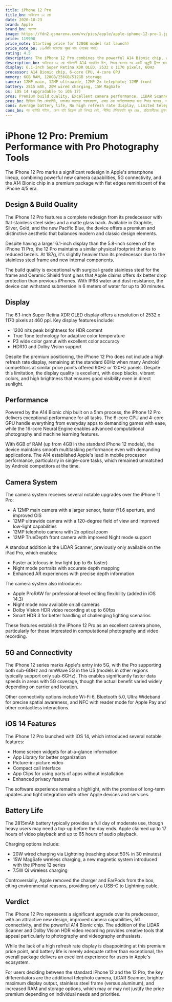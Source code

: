 ```yaml
---
title: iPhone 12 Pro
title_bn: আইফোন ১২ প্রো
date: 2020-10-23
brand: Apple
brand_bn: অ্যাপল
image: https://fdn2.gsmarena.com/vv/pics/apple/apple-iphone-12-pro-1.jpg
price: 119990
price_note: Starting price for 128GB model (at launch)
price_note_bn: ১২৮জিবি মডেলের শুরুর দাম (লঞ্চের সময়)
rating: 4.5
description: The iPhone 12 Pro combines the powerful A14 Bionic chip, a versatile triple camera system with LiDAR Scanner, and 5G connectivity in a premium stainless steel and glass design.
description_bn: আইফোন ১২ প্রো শক্তিশালী A14 বায়োনিক চিপ, লিডার স্ক্যানার সহ একটি বহুমুখী ট্রিপল ক্যামেরা সিস্টেম এবং প্রিমিয়াম স্টেইনলেস স্টিল ও গ্লাস ডিজাইনে ৫জি সংযোগ প্রদান করে।
display: 6.1-inch Super Retina XDR OLED, 2532 x 1170 pixels, 60Hz
processor: A14 Bionic chip, 6-core CPU, 4-core GPU
memory: 6GB RAM, 128GB/256GB/512GB storage
camera: 12MP main, 12MP ultrawide, 12MP 2x telephoto; 12MP front
battery: 2815 mAh, 20W wired charging, 15W MagSafe
os: iOS 14 (upgradable to iOS 17)
pros: Premium build quality, Excellent camera performance, LiDAR Scanner for AR and autofocus, Great display, Class-leading performance, Dolby Vision video recording, 5G connectivity
pros_bn: প্রিমিয়াম বিল্ড কোয়ালিটি, চমৎকার ক্যামেরা পারফরম্যান্স, এআর এবং অটোফোকাসের জন্য লিডার স্ক্যানার, দারুণ ডিসপ্লে, শ্রেণীর মধ্যে সেরা পারফরম্যান্স, ডলবি ভিশন ভিডিও রেকর্ডিং, ৫জি সংযোগ
cons: Average battery life, No high refresh rate display, Limited telephoto zoom range, Slow charging compared to competitors, No charger or headphones included
cons_bn: গড় ব্যাটারি লাইফ, কোন হাই রিফ্রেশ রেট ডিসপ্লে নেই, সীমিত টেলিফোটো জুম রেঞ্জ, প্রতিযোগীদের তুলনায় ধীর চার্জিং, চার্জার বা হেডফোন অন্তর্ভুক্ত নেই
---
```


# iPhone 12 Pro: Premium Performance with Pro Photography Tools

The iPhone 12 Pro marks a significant redesign in Apple's smartphone lineup, combining powerful new camera capabilities, 5G connectivity, and the A14 Bionic chip in a premium package with flat edges reminiscent of the iPhone 4/5 era.

## Design & Build Quality

The iPhone 12 Pro features a complete redesign from its predecessor with flat stainless steel sides and a matte glass back. Available in Graphite, Silver, Gold, and the new Pacific Blue, the device offers a premium and distinctive aesthetic that balances modern and classic design elements.

Despite having a larger 6.1-inch display than the 5.8-inch screen of the iPhone 11 Pro, the 12 Pro maintains a similar physical footprint thanks to reduced bezels. At 187g, it's slightly heavier than its predecessor due to the stainless steel frame and new internal components.

The build quality is exceptional with surgical-grade stainless steel for the frame and Ceramic Shield front glass that Apple claims offers 4x better drop protection than previous iPhones. With IP68 water and dust resistance, the device can withstand submersion in 6 meters of water for up to 30 minutes.

## Display

The 6.1-inch Super Retina XDR OLED display offers a resolution of 2532 x 1170 pixels at 460 ppi. Key display features include:

- 1200 nits peak brightness for HDR content
- True Tone technology for adaptive color temperature
- P3 wide color gamut with excellent color accuracy
- HDR10 and Dolby Vision support

Despite the premium positioning, the iPhone 12 Pro does not include a high refresh rate display, remaining at the standard 60Hz when many Android competitors at similar price points offered 90Hz or 120Hz panels. Despite this limitation, the display quality is excellent, with deep blacks, vibrant colors, and high brightness that ensures good visibility even in direct sunlight.

## Performance

Powered by the A14 Bionic chip built on a 5nm process, the iPhone 12 Pro delivers exceptional performance for all tasks. The 6-core CPU and 4-core GPU handle everything from everyday apps to demanding games with ease, while the 16-core Neural Engine enables advanced computational photography and machine learning features.

With 6GB of RAM (up from 4GB in the standard iPhone 12 models), the device maintains smooth multitasking performance even with demanding applications. The A14 established Apple's lead in mobile processor performance, particularly in single-core tasks, which remained unmatched by Android competitors at the time.

## Camera System

The camera system receives several notable upgrades over the iPhone 11 Pro:

- A 12MP main camera with a larger sensor, faster f/1.6 aperture, and improved OIS
- 12MP ultrawide camera with a 120-degree field of view and improved low-light capabilities
- 12MP telephoto camera with 2x optical zoom
- 12MP TrueDepth front camera with improved Night mode support

A standout addition is the LiDAR Scanner, previously only available on the iPad Pro, which enables:
- Faster autofocus in low light (up to 6x faster)
- Night mode portraits with accurate depth mapping
- Enhanced AR experiences with precise depth information

The camera system also introduces:
- Apple ProRAW for professional-level editing flexibility (added in iOS 14.3)
- Night mode now available on all cameras
- Dolby Vision HDR video recording at up to 60fps
- Smart HDR 3 for better handling of challenging lighting scenarios

These features establish the iPhone 12 Pro as an excellent camera phone, particularly for those interested in computational photography and video recording.

## 5G and Connectivity

The iPhone 12 series marks Apple's entry into 5G, with the Pro supporting both sub-6GHz and mmWave 5G in the US (models in other regions typically support only sub-6GHz). This enables significantly faster data speeds in areas with 5G coverage, though the actual benefit varied widely depending on carrier and location.

Other connectivity options include Wi-Fi 6, Bluetooth 5.0, Ultra Wideband for precise spatial awareness, and NFC with reader mode for Apple Pay and other contactless interactions.

## iOS 14 Features

The iPhone 12 Pro launched with iOS 14, which introduced several notable features:

- Home screen widgets for at-a-glance information
- App Library for better organization
- Picture-in-picture video
- Compact call interface
- App Clips for using parts of apps without installation
- Enhanced privacy features

The software experience remains a highlight, with the promise of long-term updates and tight integration with other Apple devices and services.

## Battery Life

The 2815mAh battery typically provides a full day of moderate use, though heavy users may need a top-up before the day ends. Apple claimed up to 17 hours of video playback and up to 65 hours of audio playback.

Charging options include:

- 20W wired charging via Lightning (reaching about 50% in 30 minutes)
- 15W MagSafe wireless charging, a new magnetic system introduced with the iPhone 12 series
- 7.5W Qi wireless charging

Controversially, Apple removed the charger and EarPods from the box, citing environmental reasons, providing only a USB-C to Lightning cable.

## Verdict

The iPhone 12 Pro represents a significant upgrade over its predecessor, with an attractive new design, improved camera capabilities, 5G connectivity, and the powerful A14 Bionic chip. The addition of the LiDAR Scanner and Dolby Vision HDR video recording provides creative tools that appeal particularly to photography and videography enthusiasts.

While the lack of a high refresh rate display is disappointing at this premium price point, and battery life is merely adequate rather than exceptional, the overall package delivers an excellent experience for users in Apple's ecosystem.

For users deciding between the standard iPhone 12 and the 12 Pro, the key differentiators are the additional telephoto camera, LiDAR Scanner, brighter maximum display output, stainless steel frame (versus aluminum), and increased RAM and storage options, which may or may not justify the price premium depending on individual needs and priorities.